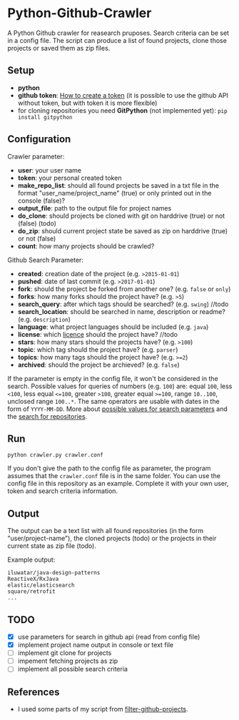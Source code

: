 # Python-Github-Crawler
A Python Github crawler for reasearch pruposes. Search criteria can be set in a config file. The script can produce a list of found projects, clone those projects or saved them as zip files.

## Setup
- **python**
- **github token**: [How to create a token](https://help.github.com/articles/creating-a-personal-access-token-for-the-command-line/) (it is possible to use the github API without token, but with token it is more flexible)
- for cloning repositories you need **GitPython** (not implemented yet): `pip install gitpython`

## Configuration
Crawler parameter:
- **user**: your user name
- **token**: your personal created token
- **make_repo_list**: should all found projects be saved in a txt file in the format "user_name/project_name" (true) or only printed out in the console (false)?
- **output_file**: path to the output file for project names
- **do_clone**: should projects be cloned with git on harddrive (true) or not (false) (todo)
- **do_zip**: should current project state be saved as zip on harddrive (true) or not (false)
- **count**: how many projects should be crawled?

Github Search Parameter:
- **created**: creation date of the project (e.g. `>2015-01-01`)
- **pushed**: date of last commit (e.g. `>2017-01-01`)
- **fork**: should the project be forked from another one? (e.g. `false` or `only`)
- **forks**: how many forks should the project have? (e.g. `>5`)
- **search_query**: after which tags should be searched? (e.g. `swing`) //todo
- **search_location**: should be searched in name, description or readme? (e.g. `description`)
- **language**: what project languages should be included (e.g. `java`)
- **license**: which [licence](https://help.github.com/articles/licensing-a-repository/) should the project have? //todo
- **stars**: how many stars should the projects have?  (e.g. `>100`)
- **topic**: which tag should the project have?  (e.g. `parser`)
- **topics**: how many tags should the project have?  (e.g. `>=2`)
- **archived**: should the project be archieved?  (e.g. `false`)

If the parameter is empty in the config file, it won't be considered in the search. Possible values for queries of numbers (e.g. `100`) are: equal `100`, less `<100`, less equal `<=100`, greater `>100`, greater equal `>=100`, range `10..100`, unclosed range `100..*`. The same operators are usable with dates in the form of `YYYY-MM-DD`.
More about [possible values for search parameters](https://help.github.com/articles/searching-repositories/) and the [search for repositories](https://developer.github.com/v3/search/#search-repositories).

## Run
`python crawler.py crawler.conf`

If you don't give the path to the config file as parameter, the program assumes that the `crawler.conf` file is in the same folder. You can use the config file in this repository as an example. Complete it with your own user, token and search criteria information.

## Output
The output can be a text list with all found repositories (in the form "user/project-name"), the cloned projects (todo) or the projects in their current state as zip file (todo).

Example output:
```
iluwatar/java-design-patterns
ReactiveX/RxJava
elastic/elasticsearch
square/retrofit
...
```

## TODO
- [x] use parameters for search in github api (read from config file)
- [x] implement project name output in console or text file
- [ ] implement git clone for projects
- [ ] impement fetching projects as zip
- [ ] implement all possible search criteria

## References
- I used some parts of my script from [filter-github-projects](https://github.com/xai/filter-github-projects).
